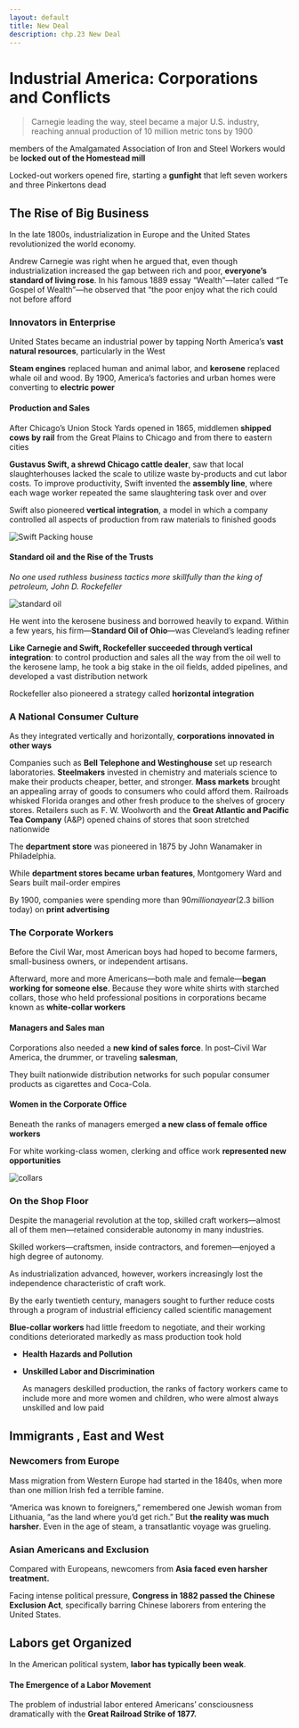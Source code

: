 ```yaml
---
layout: default
title: New Deal
description: chp.23 New Deal
---
```


# Industrial America: Corporations and Conflicts

> Carnegie leading the way, steel became a major U.S. industry, reaching annual production of 10 million metric tons by 1900

members of the Amalgamated Association of Iron and Steel Workers would be **locked out of the Homestead mill**

Locked-out workers opened fire, starting a **gunfight** that left seven workers and three Pinkertons dead

## The Rise of Big Business 

In the late 1800s, industrialization in Europe and the United States revolutionized the world economy.

Andrew Carnegie was right when he argued that, even though industrialization increased the gap between rich and poor, **everyone’s standard of living rose**. In his famous 1889 essay “Wealth”—later called “Te Gospel of Wealth”—he observed that “the poor enjoy what the rich could not before afford



### Innovators in Enterprise

United States became an industrial power by tapping North America’s **vast natural resources**, particularly in the West

**Steam engines** replaced human and animal labor, and **kerosene** replaced whale oil and wood. By 1900, America’s factories and urban homes were converting to **electric power**

#### Production and Sales

After Chicago’s Union Stock Yards opened in 1865, middlemen **shipped cows by rail** from the Great Plains to Chicago and from there to eastern cities

**Gustavus Swift, a shrewd Chicago cattle dealer**, saw that local slaughterhouses lacked the scale to utilize waste by-products and cut labor costs. To improve productivity, Swift invented the **assembly line**, where each wage worker repeated the same slaughtering task over and over

Swift also pioneered **vertical integration**, a model in which a company controlled all aspects of production from raw materials to finished goods

![Swift Packing house](https://cdn4.picryl.com/photo/1906/01/01/chicago-meat-packing-industry-dressing-beef-slaughtering-floor-swift-and-cos-640.jpg)



#### Standard oil and the Rise of the Trusts

*No one used ruthless business tactics more skillfully than the king of petroleum, John D. Rockefeller*

![standard oil](https://www.schedulereader.com/Portals/0/EasyDNNnews/52/the-history-and-evolution-of-standard-oil-company1.jpg)



 He went into the kerosene business and borrowed heavily to expand. Within a few years, his firm—**Standard Oil of Ohio**—was Cleveland’s leading refiner

**Like Carnegie and Swift, Rockefeller succeeded through vertical integration**: to control production and sales all the way from the oil well to the kerosene lamp, he took a big stake in the oil fields, added pipelines, and developed a vast distribution network

Rockefeller also pioneered a strategy called **horizontal integration**

### A National Consumer Culture 

As they integrated vertically and horizontally, **corporations innovated in other ways**

Companies such as **Bell Telephone and Westinghouse** set up research laboratories. **Steelmakers** invested in chemistry and materials science to make their products cheaper, better, and stronger. **Mass markets** brought an appealing array of goods to consumers who could afford them. Railroads whisked Florida oranges and other fresh produce to the shelves of grocery stores. Retailers such as F. W. Woolworth and the **Great Atlantic and Pacific Tea Company** (A&P) opened chains of stores that soon stretched nationwide

The **department store** was pioneered in 1875 by John Wanamaker in Philadelphia. 

While **department stores became urban features**, Montgomery Ward and Sears built mail-order empires

By 1900, companies were spending more than $90 million a year ($2.3 billion today) on **print advertising**

### The Corporate Workers

Before the Civil War, most American boys had hoped to become farmers, small-business owners, or independent artisans.

Afterward, more and more Americans—both male and female—**began working for someone else**. Because they wore white shirts with starched collars, those who held professional positions in corporations became known as **white-collar workers**

#### Managers and Sales man

Corporations also needed a **new kind of sales force**. In post–Civil War America, the drummer, or traveling **salesman**, 

They built nationwide distribution networks for such popular consumer products as cigarettes and Coca-Cola. 

#### Women in the Corporate Office

Beneath the ranks of managers emerged **a new class of female office workers**

For white working-class women, clerking and office work **represented new opportunities**

![collars](https://thumbs.dreamstime.com/b/white-blue-pink-collar-workers-infographic-white-blue-pink-collar-workers-infographic-occupational-classifications-flat-124785942.jpg)

### On the Shop Floor

Despite the managerial revolution at the top, skilled craft workers—almost all of them men—retained considerable autonomy in many industries.

Skilled workers—craftsmen, inside contractors, and foremen—enjoyed a high degree of autonomy. 

As industrialization advanced, however, workers increasingly lost the independence characteristic of craft work.

By the early twentieth century, managers sought to further reduce costs through a program of industrial efficiency called scientific management

**Blue-collar workers** had little freedom to negotiate, and their working conditions deteriorated markedly as mass production took hold



* **Health Hazards and Pollution**

* **Unskilled Labor and Discrimination**

  As managers deskilled production, the ranks of factory workers came to include more and more women and children, who were almost always unskilled and low paid



## Immigrants , East and West

### Newcomers from Europe 

Mass migration from Western Europe had started in the 1840s, when more than one million Irish fed a terrible famine. 

“America was known to foreigners,” remembered one Jewish woman from Lithuania, “as the land where you’d get rich.” But **the reality was much harsher**. Even in the age of steam, a transatlantic voyage was grueling. 

### Asian Americans and Exclusion 

Compared with Europeans, newcomers from **Asia faced even harsher treatment.** 

Facing intense political pressure, **Congress in 1882 passed the Chinese Exclusion Act**, specifically barring Chinese laborers from entering the United States.

## Labors get Organized

In the American political system, **labor has typically been weak**.

#### The Emergence of a Labor Movement 

The problem of industrial labor entered Americans’ consciousness dramatically with the **Great Railroad Strike of 1877.**



